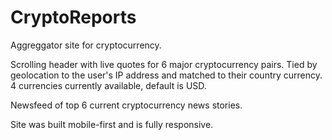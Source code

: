 # CryptoReports

Aggreggator site for cryptocurrency.

Scrolling header with live quotes for 6 major cryptocurrency pairs.  Tied by geolocation to the user's IP address and matched to their country currency.  4 currencies currently available, default is USD.

Newsfeed of top 6 current cryptocurrency news stories.

Site was built mobile-first and is fully responsive.
